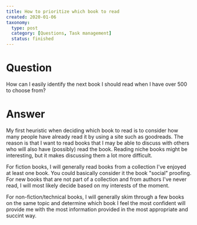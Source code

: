 ```yaml
---
title: How to prioritize which book to read
created: 2020-01-06
taxonomy:
  type: post
  category: [Questions, Task management]
  status: finished
---
```


# Question
How can I easily identify the next book I should read when I have over 500 to choose from?

# Answer
My first heuristic when deciding which book to read is to consider how many people have already read it by using a site such as goodreads. The reason is that I want to read books that I may be able to discuss with others who will also have (possibly) read the book. Reading niche books might be interesting, but it makes discussing them a lot more difficult.

For fiction books, I will generally read books from a collection I've enjoyed at least one book. You could basically consider it the book "social" proofing. For new books that are not part of a collection and from authors I've never read, I will most likely decide based on my interests of the moment.

For non-fiction/technical books, I will generally skim through a few books on the same topic and determine which book I feel the most confident will provide me with the most information provided in the most appropriate and succint way.
